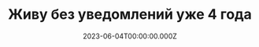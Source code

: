 ---
type: link
href: https://x.com/kozlovzxc/status/1665334673214521344
title: Живу без уведомлений уже 4 года
date: 2023-06-04T00:00:00.000Z
---
